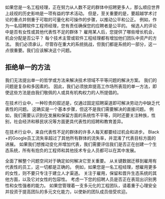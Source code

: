 如果您是一名工程经理，正在努力从人数不足的群体中招聘更多人，那么顺应世界上歧视的历史影响是一项有益的学术活动。 但是，至关重要的是，要超越学术讨论的重点并侧重于可取的可量化和可操作的步骤，以推动公平和公正。 例如，作为一名招聘软件工程师经理，您有责任确保您的应聘者是公平的。 候选人的评论中是否有女性或其他代表性不足的群体？ 雇用某人后，您提供了哪些增长机会，机会分配是否公平？ 每个技术主管或软件工程经理都有增加他们团队中资产的方法。 我们必须承认，尽管存在重大的系统挑战，但我们都是系统的一部分，这一点很重要。我们应该解决这个问题。

## 拒绝单一的方法

我们无法提出单一的哲学或方法来解决技术领域不平等问题的解决方案。 我们的问题是复杂和多因素的。 因此，我们必须放弃提高工作场所表现的单一方法，即使这些方法是由我们敬佩的人或具有机构权力的人所提倡的。

在技术行业中，一种珍贵的叙述是，仅通过固定招聘渠道即可解决劳动力中缺乏代表性的问题。 这确实是一个基本步骤，但这不是我们需要解决的直接问题。 例如，我们需要认识到在发展和保留方面的系统性不平等，同时还要关注种族，性别，社会经济和移民状况等方面更具代表性的招聘和教育差异。

在技术行业中，来自代表性不足的群体的许多人每天都要经过机会和进步。 Black +的Google员工流失率超过了其他所有群体的流失率，并混淆了代表目标方面的进展。 如果我们想推动变化并增加代表，我们需要评估我们是否正在创建一个生态系统，所有有抱负的工程师和其他技术专业人员都可以在其中发展。

全面了解整个问题空间对于确定如何解决它至关重要。 从关键数据迁移到雇用有代表性的员工，这一切都是正确的。 例如，如果您是一名工程经理，想雇用更多的女性，则不要只专注于建立人才渠道。 关注于雇用，保留和晋升生态系统的其他方面，以及它对女性的包容性。 考虑一下您的招聘人员是否正在表现出识别男性和女性强者的能力。 如果您管理着一支多元化的工程团队，请着重于心理安全并投资于提高团队的多元文化能力，以使新的团队成员倍受欢迎。
